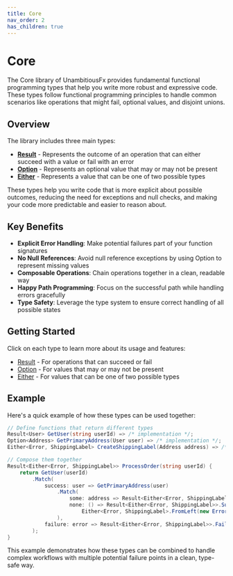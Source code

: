 ```yaml
---
title: Core
nav_order: 2
has_children: true
---
```


# Core

The Core library of UnambitiousFx provides fundamental functional programming types that help you write more robust and expressive code. These types follow functional programming principles to handle common scenarios like operations that might fail, optional values, and disjoint unions.

## Overview

The library includes three main types:

- **[Result](result.markdown)** - Represents the outcome of an operation that can either succeed with a value or fail with an error
- **[Option](option.markdown)** - Represents an optional value that may or may not be present
- **[Either](either.markdown)** - Represents a value that can be one of two possible types

These types help you write code that is more explicit about possible outcomes, reducing the need for exceptions and null checks, and making your code more predictable and easier to reason about.

## Key Benefits

- **Explicit Error Handling**: Make potential failures part of your function signatures
- **No Null References**: Avoid null reference exceptions by using Option to represent missing values
- **Composable Operations**: Chain operations together in a clean, readable way
- **Happy Path Programming**: Focus on the successful path while handling errors gracefully
- **Type Safety**: Leverage the type system to ensure correct handling of all possible states

## Getting Started

Click on each type to learn more about its usage and features:

- [Result](result.markdown) - For operations that can succeed or fail
- [Option](option.markdown) - For values that may or may not be present
- [Either](either.markdown) - For values that can be one of two possible types

## Example

Here's a quick example of how these types can be used together:

```csharp
// Define functions that return different types
Result<User> GetUser(string userId) => /* implementation */;
Option<Address> GetPrimaryAddress(User user) => /* implementation */;
Either<Error, ShippingLabel> CreateShippingLabel(Address address) => /* implementation */;

// Compose them together
Result<Either<Error, ShippingLabel>> ProcessOrder(string userId) {
    return GetUser(userId)
        .Match(
            success: user => GetPrimaryAddress(user)
                .Match(
                    some: address => Result<Either<Error, ShippingLabel>>.Success(CreateShippingLabel(address)),
                    none: () => Result<Either<Error, ShippingLabel>>.Success(
                        Either<Error, ShippingLabel>.FromLeft(new Error("No address found")))
                ),
            failure: error => Result<Either<Error, ShippingLabel>>.Failure(error)
        );
}
```

This example demonstrates how these types can be combined to handle complex workflows with multiple potential failure points in a clean, type-safe way.
